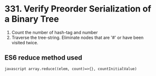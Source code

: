 # 331. Verify Preorder Serialization of a Binary Tree

1. Count the number of hash-tag and number
2. Traverse the tree-string. Eliminate nodes that are '#' or have been visited twice.

## ES6 reduce method used 
````javascript array.reduce((elem, count)=>{}, countInitialValue)````

